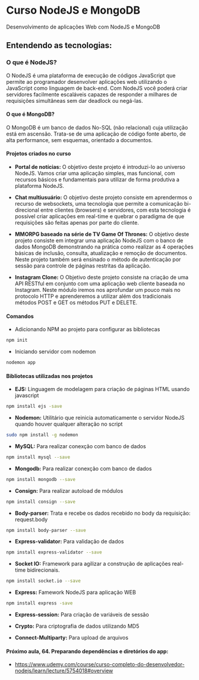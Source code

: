 # Curso NodeJS e MongoDB

Desenvolvimento de aplicações Web com NodeJS e MongoDB

## Entendendo as tecnologias:

### O que é NodeJS?

O NodeJS é uma plataforma de execução de códigos JavaScript que permite ao programador desenvolver aplicações web utilizando o JavaScript como linguagem de back-end. Com NodeJS você poderá criar servidores facilmente escaláveis capazes de responder a milhares de requisições simultâneas sem dar deadlock ou negá-las.

#### O que é MongoDB?

O MongoDB é um banco de dados No-SQL (não relacional) cuja utilização está em ascensão. Trata-se de uma aplicação de código fonte aberto, de alta performance, sem esquemas, orientado a documentos.

#### Projetos criados no curso

- **Portal de notícias:** O objetivo deste projeto é introduzi-lo ao universo NodeJS. Vamos criar uma aplicação simples, mas funcional, com recursos básicos e fundamentais para utilizar de forma produtiva a plataforma NodeJS.

- **Chat multiusuário:** O objetivo deste projeto consiste em aprendermos o recurso de websockets, uma tecnologia que permite a comunicação bi-direcional entre clientes (browsers) e servidores, com esta tecnologia é possível criar aplicações em real-time e quebrar o paradigma de que requisições são feitas apenas por parte do cliente.

- **MMORPG baseado na série de TV Game Of Thrones:** O objetivo deste projeto consiste em integrar uma aplicação NodeJS com o banco de dados MongoDB demonstrando na prática como realizar as 4 operações básicas de inclusão, consulta, atualização e remoção de documentos. Neste projeto também será ensinado o método de autenticação por sessão para controle de páginas restritas da aplicação.

- **Instagram Clone:** O Objetivo deste projeto consiste na criação de uma API RESTful em conjunto com uma aplicação web cliente baseada no Instagram. Neste módulo iremos nos aprofundar um pouco mais no protocolo HTTP e aprenderemos a utilizar além dos tradicionais métodos POST e GET os métodos PUT e DELETE.

#### Comandos
* Adicionando NPM ao projeto para configurar as bibliotecas
```sh
npm init
```
* Iniciando servidor com nodemon
```sh
nodemon app
```
#### Bibliotecas utilizadas nos projetos

* **EJS:** Linguagem de modelagem para criação de páginas HTML usando javascript
```sh
npm install ejs -save
```

* **Nodemon:** Utilitário que reinicia automaticamente o servidor NodeJS quando houver qualquer alteração no script
```sh
sudo npm install -g nodemon
```
* **MySQL:** Para realizar conexção com banco de dados
```sh
npm install mysql --save
```

* **Mongodb:** Para realizar conexção com banco de dados
```sh
npm install mongodb --save
```

* **Consign:** Para realizar autoload de módulos
```sh
npm install consign --save
```

* **Body-parser:** Trata e recebe os dados recebido no body da requisição: request.body
```sh
npm install body-parser --save
```

* **Express-validator:** Para validação de dados
```sh
npm install express-validator --save
```

* **Socket IO:** Framework para agilizar a construção de aplicações real-time bidirecionais.
```sh
npm install socket.io --save
```

* **Express:** Famework NodeJS para aplicação WEB
```sh
npm install express -save
```

* **Express-session:** Para criação de variáveis de sessão

* **Crypto:** Para criptografia de dados utilizando MD5

* **Connect-Multiparty:** Para upload de arquivos

#### Próximo aula, 64. Preparando dependências e diretórios do app: 
* https://www.udemy.com/course/curso-completo-do-desenvolvedor-nodejs/learn/lecture/5754018#overview
